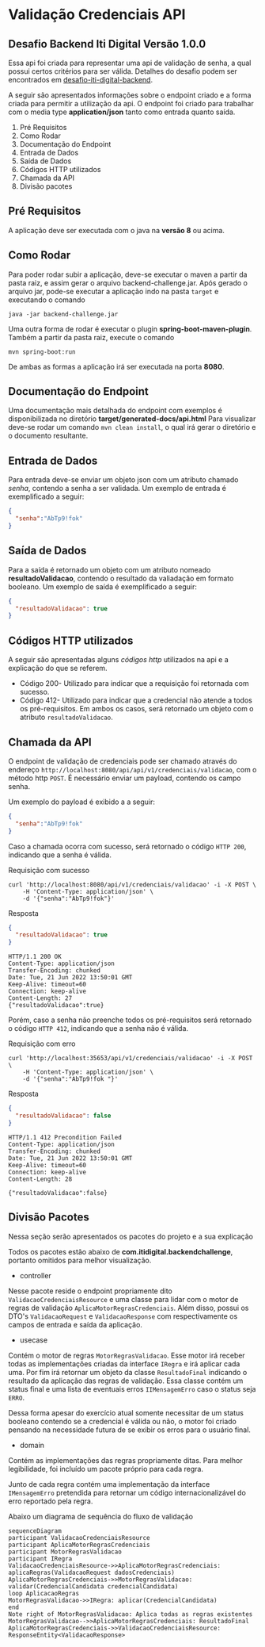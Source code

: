 # Validação Credenciais API

## Desafio Backend Iti Digital Versão 1.0.0

Essa api foi criada para representar uma api de validação de senha, a qual possui certos critérios para ser válida.
Detalhes do desafio podem ser encontrados em [desafio-iti-digital-backend](https://github.com/itidigital/backend-challenge).

A seguir são apresentados informações sobre o endpoint criado e a forma criada para permitir a utilização da api.
O endpoint foi criado para trabalhar com o media type **application/json** tanto como entrada quanto saída.

1. Pré Requisitos
2. Como Rodar
3. Documentação do Endpoint
4. Entrada de Dados
5. Saída de Dados
6. Códigos HTTP utilizados
7. Chamada da API
8. Divisão pacotes

## Pré Requisitos 

A aplicação deve ser executada com o java na **versão 8** ou acima.

## Como Rodar

Para poder rodar subir a aplicação, deve-se executar o maven a partir da pasta raiz, e assim gerar o arquivo backend-challenge.jar.
Após gerado o arquivo jar, pode-se executar a aplicação indo na pasta `target` e executando o comando 
```shell 
java -jar backend-challenge.jar
```

Uma outra forma de rodar é executar o plugin **spring-boot-maven-plugin**. Também a partir da pasta raiz, execute o comando 
```shell 
mvn spring-boot:run
```
De ambas as formas a aplicação irá ser executada na porta **8080**.

## Documentação do Endpoint

Uma documentação mais detalhada do endpoint com exemplos é disponibilizada no diretório **target/generated-docs/api.html**
Para visualizar deve-se rodar um comando `mvn clean install`, o qual irá gerar o diretório e o documento resultante.

## Entrada de Dados

Para entrada deve-se enviar um objeto json com um atributo chamado *senha*, contendo a senha a ser validada.
Um exemplo de entrada é exemplificado a seguir:

```json
{
  "senha":"AbTp9!fok"
}
```

## Saída de Dados

Para a saída é retornado um objeto com um atributo nomeado **resultadoValidacao**, contendo o resultado da valiadação em formato booleano. 
Um exemplo de saída é exemplificado a seguir:

```json
{
  "resultadoValidacao": true
}
```

## Códigos HTTP utilizados
A seguir são apresentadas alguns *códigos http* utilizados na api e a explicação do que se referem.

* Código 200- Utilizado para indicar que a requisição foi retornada com sucesso.
* Código 412- Utilizado para indicar que a credencial não atende a todos os pré-requisitos.
  Em ambos os casos, será retornado um objeto com o atributo `resultadoValidacao`.

## Chamada da API

O endpoint de validação de credenciais pode ser chamado através do endereço `http://localhost:8080/api/api/v1/credenciais/validacao`, com o método http `POST`.
É necessário enviar um payload, contendo os campo senha.

Um exemplo do payload é exibido a a seguir:

```json
{
  "senha":"AbTp9!fok"
}
```

Caso a chamada ocorra com sucesso, será retornado o código `HTTP 200`, indicando que a senha é válida.

Requisição com sucesso
```
curl 'http://localhost:8080/api/v1/credenciais/validacao' -i -X POST \
    -H 'Content-Type: application/json' \
    -d '{"senha":"AbTp9!fok"}'
```
Resposta
```json
{
  "resultadoValidacao": true
}
```
```
HTTP/1.1 200 OK
Content-Type: application/json
Transfer-Encoding: chunked
Date: Tue, 21 Jun 2022 13:50:01 GMT
Keep-Alive: timeout=60
Connection: keep-alive
Content-Length: 27
{"resultadoValidacao":true}
```

Porém, caso a senha não preenche todos os pré-requisitos será retornado o código `HTTP 412`, indicando que a senha não é válida.

Requisição com erro
```
curl 'http://localhost:35653/api/v1/credenciais/validacao' -i -X POST \
    -H 'Content-Type: application/json' \
    -d '{"senha":"AbTp9!fok "}'
```
Resposta
```json
{
  "resultadoValidacao": false
}
```
```
HTTP/1.1 412 Precondition Failed
Content-Type: application/json
Transfer-Encoding: chunked
Date: Tue, 21 Jun 2022 13:50:01 GMT
Keep-Alive: timeout=60
Connection: keep-alive
Content-Length: 28

{"resultadoValidacao":false}
```

## Divisão Pacotes

Nessa seção serão apresentados os pacotes do projeto e a sua explicação

Todos os pacotes estão abaixo de **com.itidigital.backendchallenge**, portanto omitidos para melhor visualização.

* controller

Nesse pacote reside o endpoint propriamente dito `ValidacaoCredenciaisResource` e uma classe para lidar com o motor de regras de validação `AplicaMotorRegrasCredenciais`. Além disso, possui os DTO's `ValidacaoRequest` e `ValidacaoResponse` com respectivamente os campos de entrada e saída da aplicação.

* usecase

Contém o motor de regras `MotorRegrasValidacao`. Esse motor irá receber todas as implementações criadas da interface `IRegra` e irá aplicar cada uma. Por fim irá retornar um objeto da classe `ResultadoFinal` indicando o resultado da aplicação das regras de validação. Essa classe contém um status final e uma lista de eventuais erros `IIMensagemErro` caso o status seja `ERRO`.

Dessa forma apesar do exercício atual somente necessitar de um status booleano contendo se a credencial é válida ou não, o motor foi criado pensando na necessidade futura de se exibir os erros para o usuário final.

* domain

Contém as implementações das regras propriamente ditas. Para melhor legibilidade, foi incluído um pacote próprio para cada regra.

Junto de cada regra contém uma implementação da interface `IMensagemErro` pretendida para retornar um código internacionalizável do erro reportado pela regra.

Abaixo um diagrama de sequência do fluxo de validação

```mermaid
sequenceDiagram
participant ValidacaoCredenciaisResource
participant AplicaMotorRegrasCredenciais
participant MotorRegrasValidacao
participant IRegra
ValidacaoCredenciaisResource->>AplicaMotorRegrasCredenciais: aplicaRegras(ValidacaoRequest dadosCredenciais)
AplicaMotorRegrasCredenciais->>MotorRegrasValidacao: validar(CredencialCandidata credencialCandidata)
loop AplicacaoRegras
MotorRegrasValidacao->>IRegra: aplicar(CredencialCandidata)
end
Note right of MotorRegrasValidacao: Aplica todas as regras existentes
MotorRegrasValidacao-->>AplicaMotorRegrasCredenciais: ResultadoFinal
AplicaMotorRegrasCredenciais->>ValidacaoCredenciaisResource: ResponseEntity<ValidacaoResponse>
```      

